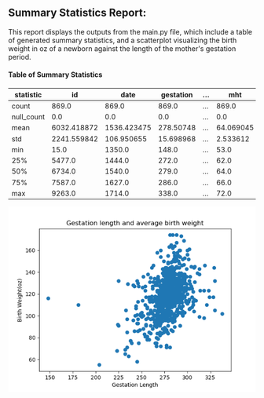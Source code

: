 ## Summary Statistics Report: 
This report displays the outputs from the main.py file, which include a table of generated summary statistics, and a scatterplot visualizing the birth weight in oz of a newborn against the length of the mother's gestation period. 
 #### Table of Summary Statistics 
| statistic  | id          | date        | gestation | … | mht       | mpregwt    | inc      | smoke    |
|------------|-------------|-------------|-----------|---|-----------|------------|----------|----------|
| count      | 869.0       | 869.0       | 869.0     | … | 869.0     | 869.0      | 869.0    | 869.0    |
| null_count | 0.0         | 0.0         | 0.0       | … | 0.0       | 0.0        | 0.0      | 0.0      |
| mean       | 6032.418872 | 1536.423475 | 278.50748 | … | 64.069045 | 128.478711 | 3.681243 | 0.463751 |
| std        | 2241.559842 | 106.950655  | 15.698968 | … | 2.533612  | 20.778424  | 2.284667 | 0.498971 |
| min        | 15.0        | 1350.0      | 148.0     | … | 53.0      | 87.0       | 0.0      | 0.0      |
| 25%        | 5477.0      | 1444.0      | 272.0     | … | 62.0      | 113.0      | 2.0      | 0.0      |
| 50%        | 6734.0      | 1540.0      | 279.0     | … | 64.0      | 125.0      | 3.0      | 0.0      |
| 75%        | 7587.0      | 1627.0      | 286.0     | … | 66.0      | 140.0      | 5.0      | 1.0      |
| max        | 9263.0      | 1714.0      | 338.0     | … | 72.0      | 220.0      | 9.0      | 1.0      |
 
![gestation_and_bwt](outputs/gestation_and_bwt.png)
